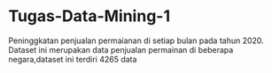 # Tugas-Data-Mining-1
Peninggkatan penjualan permaianan di setiap bulan pada tahun 2020. Dataset ini merupakan data penjualan permainan di beberapa negara,dataset ini terdiri 4265 data

